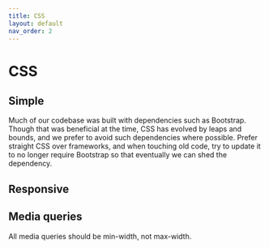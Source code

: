 ```yaml
---
title: CSS
layout: default
nav_order: 2
---
```


# CSS

## Simple

Much of our codebase was built with dependencies such as Bootstrap. Though that was beneficial at the time, CSS has evolved by leaps and bounds, and we prefer to avoid such dependencies where possible. Prefer straight CSS over frameworks, and when touching old code, try to update it to no longer require Bootstrap so that eventually we can shed the dependency.

## Responsive

## Media queries

All media queries should be min-width, not max-width.